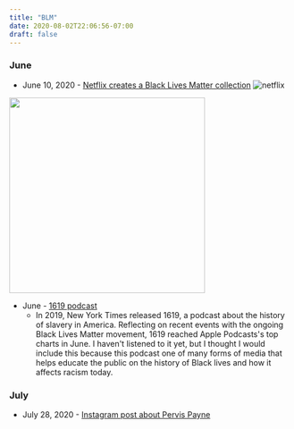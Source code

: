 ```yaml
---
title: "BLM"
date: 2020-08-02T22:06:56-07:00
draft: false
---
```



### June

- June 10, 2020 - [Netflix creates a Black Lives Matter collection](https://www.wfla.com/entertainment-news/netflix-launches-black-lives-matter-collection/)
![netflix](/images/netflix-black-lives-matter.jpg)



<img src = "images/netflix-black-lives-matter.jpg" width="350">

- June - [1619 podcast](https://www.nytimes.com/2019/08/23/podcasts/1619-slavery-anniversary.html)
  - In 2019, New York Times released 1619, a podcast about the history of slavery in America. Reflecting on recent events with the ongoing Black Lives Matter movement, 1619 reached Apple Podcasts's top charts in June. I haven't listened to it yet, but I thought I would include this because this podcast one of many forms of media that helps educate the public on the history of Black lives and how it affects racism today.


### July

- July 28, 2020 - [Instagram post about Pervis Payne](https://www.instagram.com/p/CDNK18Dps9P/?igshid=qfooopk342c9)
